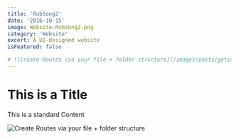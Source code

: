 ```yaml
---
title: 'RobSong2'
date: '2016-10-15'
image: Website-RobSong2.png
category: 'Website'
excert: A UI-designed website
isFeatured: false

# ![Create Routes via your file + folder structure](/images/posts/geting-started/getting-started-nextjs.png)
---
```

# This is a Title
This is a standard Content

![Create Routes via your file + folder structure](Website-RobSong2.png)